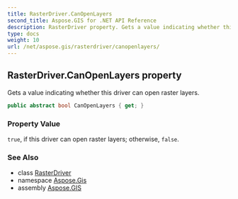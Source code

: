```yaml
---
title: RasterDriver.CanOpenLayers
second_title: Aspose.GIS for .NET API Reference
description: RasterDriver property. Gets a value indicating whether this driver can open raster layers
type: docs
weight: 10
url: /net/aspose.gis/rasterdriver/canopenlayers/
---
```

## RasterDriver.CanOpenLayers property

Gets a value indicating whether this driver can open raster layers.

```csharp
public abstract bool CanOpenLayers { get; }
```

### Property Value

`true`, if this driver can open raster layers; otherwise, `false`.

### See Also

* class [RasterDriver](../)
* namespace [Aspose.Gis](../../rasterdriver/)
* assembly [Aspose.GIS](../../../)


